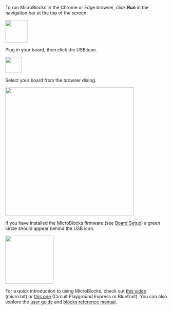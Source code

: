 To run MicroBlocks in the Chrome or Edge browser,
click **Run** in the navigation bar at the top of the screen.

<img src="assets/img/md/get-started/browser-run-button.png" width="70">

Plug in your board, then click the USB icon.

<img src="assets/img/md/get-started/usb-icon.png" width="50">

Select your board from the browser dialog.

<img src="assets/img/md/get-started/browser-connect-dialog.png" width="400">

If you have installed the MicroBlocks firmware (see [Board Setup](#board))
a green circle should appear behind the USB icon.

<img src="assets/img/md/get-started/connected.png" width="150">

For a quick introduction to using MicroBlocks, check out
[this video](https://www.youtube.com/watch?v=cf2xsYSTqgY) (micro:bit) or
[this one](https://www.youtube.com/watch?v=ayLqWwqItxg) (Circuit Playground Express or Bluefruit).
You can also explore the <a href="https://wiki.microblocks.fun/ide" target="_blank">user guide</a>
and <a href="https://wiki.microblocks.fun/reference_manual" target="_blank">blocks reference manual</a>.
